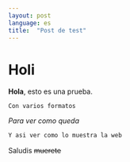 ```yaml
---
layout: post
language: es
title:  "Post de test"
---
```


# Holi

**Hola**, esto es una prueba.

`Con varios formatos`

*Para ver como queda*

```python
Y asi ver como lo muestra la web
```

Saludis ~~muerete~~
